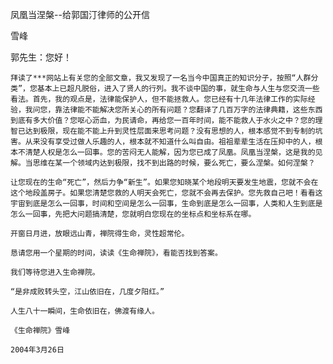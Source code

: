 凤凰当涅槃--给郭国汀律师的公开信

雪峰


郭先生：您好！

    拜读了***网站上有关您的全部文章，我又发现了一名当今中国真正的知识分子，按照“人群分类”，您基本上已超凡脱俗，进入了贤人的行列。我不谈中国的事，就生命与人生与您交流一些看法。首先，我的观点是，法律能保护人，但不能拯救人。您已经有十几年法律工作的实际经验，我问您，靠法律能不能解决您所关心的所有问题？您翻译了几百万字的法律典籍，这些东西到底有多大价值？您呕心沥血，为民请命，再给您一百年时间，能不能救人于水火之中？您的理智已达到极限，现在能不能上升到灵性层面来思考问题？没有思想的人，根本感觉不到专制的坑害。从来没有享受过做人乐趣的人，根本就不知道什么叫自由。祖祖辈辈生活在压抑中的人，根本不清楚人权是怎么一回事。您的苦闷无人能解，因为您已成了凤凰。凤凰当涅槃，这是我的见解。当思维在某一个领域内达到极限，找不到出路的时候，要么死亡，要么涅槃。如何涅槃？

    让您现在的生命“死亡”，然后力争“新生”。如果您知晓某个地段明天要发生地震，您就不会在这个地段盖房子。如果您清楚您救的人明天会死亡，您就不会再去保护。您先救自己吧！看看这宇宙到底是怎么一回事，时间和空间是怎么一回事，生命到底是怎么一回事，人类和人生到底是怎么一回事，先把大问题搞清楚，您就明白您现在的坐标点和坐标系在哪。

    开窗日月进，放眼远山青，禅院得生命，灵性超常伦。

    恳请您用一个星期的时间，读读《生命禅院》，看能否找到答案。

    我们等待您进入生命禅院。

    “是非成败转头空，江山依旧在，几度夕阳红。”

    人生八十一瞬间，生命依旧在，佛渡有缘人。

    《生命禅院》雪峰

    2004年3月26日



